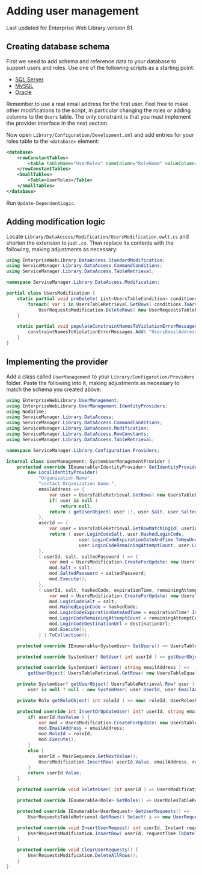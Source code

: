 # Adding user management

Last updated for Enterprise Web Library version 81.


## Creating database schema

First we need to add schema and reference data to your database to support users and roles. Use one of the following scripts as a starting point:

*	[SQL Server](UserManagementSupplements/DatabaseScripts.md#sql-server)
*	[MySQL](UserManagementSupplements/DatabaseScripts.md#mysql)
*	[Oracle](UserManagementSupplements/DatabaseScripts.md#oracle)

Remember to use a real email address for the first user. Feel free to make other modifications to the script, in particular changing the roles or adding columns to the `Users` table. The only constraint is that you must implement the provider interface in the next section.

Now open `Library/Configuration/Development.xml` and add entries for your roles table to the `<database>` element:

```XML
<database>
	<rowConstantTables>
		<table tableName="UserRoles" nameColumn="RoleName" valueColumn="UserRoleId" />
	</rowConstantTables>
	<SmallTables>
		<Table>UserRoles</Table>
	</SmallTables>
</database>
```

Run `Update-DependentLogic`.


## Adding modification logic

Locate `Library/DataAccess/Modification/UsersModification.ewlt.cs` and shorten the extension to just `.cs`. Then replace its contents with the following, making adjustments as necessary:

```C#
using EnterpriseWebLibrary.DataAccess.StandardModification;
using ServiceManager.Library.DataAccess.CommandConditions;
using ServiceManager.Library.DataAccess.TableRetrieval;

namespace ServiceManager.Library.DataAccess.Modification;

partial class UsersModification {
	static partial void preDelete( List<UsersTableCondition> conditions, ref PostDeleteCall<IEnumerable<UsersTableRetrieval.Row>>? postDeleteCall ) {
		foreach( var i in UsersTableRetrieval.GetRows( conditions.ToArray() ) )
			UserRequestsModification.DeleteRows( new UserRequestsTableEqualityConditions.UserId( i.UserId ) );
	}

	static partial void populateConstraintNamesToViolationErrorMessages( Dictionary<string, string> constraintNamesToViolationErrorMessages ) {
		constraintNamesToViolationErrorMessages.Add( "UsersEmailAddressUnique", "A user with this email address already exists." );
	}
}
```


## Implementing the provider

Add a class called `UserManagement` to your `Library/Configuration/Providers` folder. Paste the following into it, making adjustments as necessary to match the schema you created above:

```C#
using EnterpriseWebLibrary.UserManagement;
using EnterpriseWebLibrary.UserManagement.IdentityProviders;
using NodaTime;
using ServiceManager.Library.DataAccess;
using ServiceManager.Library.DataAccess.CommandConditions;
using ServiceManager.Library.DataAccess.Modification;
using ServiceManager.Library.DataAccess.RowConstants;
using ServiceManager.Library.DataAccess.TableRetrieval;

namespace ServiceManager.Library.Configuration.Providers;

internal class UserManagement: SystemUserManagementProvider {
	protected override IEnumerable<IdentityProvider> GetIdentityProviders() =>
		new LocalIdentityProvider(
			"Organization Name",
			"contact Organization Name.",
			emailAddress => {
				var user = UsersTableRetrieval.GetRows( new UsersTableEqualityConditions.EmailAddress( emailAddress ) ).SingleOrDefault();
				if( user is null )
					return null;
				return ( getUserObject( user )!, user.Salt, user.SaltedPassword );
			},
			userId => {
				var user = UsersTableRetrieval.GetRowMatchingId( userId );
				return ( user.LoginCodeSalt, user.HashedLoginCode,
					       user.LoginCodeExpirationDateAndTime.ToNewUnderlyingValue( v => LocalDateTime.FromDateTime( v ).InUtc().ToInstant() ),
					       user.LoginCodeRemainingAttemptCount, user.LoginCodeDestinationUrl );
			},
			( userId, salt, saltedPassword ) => {
				var mod = UsersModification.CreateForUpdate( new UsersTableEqualityConditions.UserId( userId ) );
				mod.Salt = salt;
				mod.SaltedPassword = saltedPassword;
				mod.Execute();
			},
			( userId, salt, hashedCode, expirationTime, remainingAttemptCount, destinationUrl ) => {
				var mod = UsersModification.CreateForUpdate( new UsersTableEqualityConditions.UserId( userId ) );
				mod.LoginCodeSalt = salt;
				mod.HashedLoginCode = hashedCode;
				mod.LoginCodeExpirationDateAndTime = expirationTime?.InUtc().ToDateTimeUnspecified();
				mod.LoginCodeRemainingAttemptCount = remainingAttemptCount;
				mod.LoginCodeDestinationUrl = destinationUrl;
				mod.Execute();
			} ).ToCollection();

	protected override IEnumerable<SystemUser> GetUsers() => UsersTableRetrieval.GetRows().OrderBy( i => i.EmailAddress ).Select( getUserObject )!;

	protected override SystemUser? GetUser( int userId ) => getUserObject( UsersTableRetrieval.GetRowMatchingId( userId, returnNullIfNoMatch: true ) );

	protected override SystemUser? GetUser( string emailAddress ) =>
		getUserObject( UsersTableRetrieval.GetRows( new UsersTableEqualityConditions.EmailAddress( emailAddress ) ).SingleOrDefault() );

	private SystemUser? getUserObject( UsersTableRetrieval.Row? user ) =>
		user is null ? null : new SystemUser( user.UserId, user.EmailAddress, getRoleObject( user.RoleId ) );

	private Role getRoleObject( int roleId ) => new( roleId, UserRolesRows.GetNameFromValue( roleId ), roleId == UserRolesRows.Administrator, false );

	protected override int InsertOrUpdateUser( int? userId, string emailAddress, int roleId ) {
		if( userId.HasValue ) {
			var mod = UsersModification.CreateForUpdate( new UsersTableEqualityConditions.UserId( userId.Value ) );
			mod.EmailAddress = emailAddress;
			mod.RoleId = roleId;
			mod.Execute();
		}
		else {
			userId = MainSequence.GetNextValue();
			UsersModification.InsertRow( userId.Value, emailAddress, roleId, 0, null, null, null, null, null, "" );
		}
		return userId.Value;
	}

	protected override void DeleteUser( int userId ) => UsersModification.DeleteRows( new UsersTableEqualityConditions.UserId( userId ) );

	protected override IEnumerable<Role> GetRoles() => UserRolesTableRetrieval.GetAllRows().Select( i => getRoleObject( i.UserRoleId ) );

	protected override IEnumerable<UserRequest> GetUserRequests() =>
		UserRequestsTableRetrieval.GetRows().Select( i => new UserRequest( i.UserId, LocalDateTime.FromDateTime( i.RequestTime ).InUtc().ToInstant() ) );

	protected override void InsertUserRequest( int userId, Instant requestTime ) {
		UserRequestsModification.InsertRow( userId, requestTime.ToDateTimeUtc() );
	}

	protected override void ClearUserRequests() {
		UserRequestsModification.DeleteAllRows();
	}
}
```